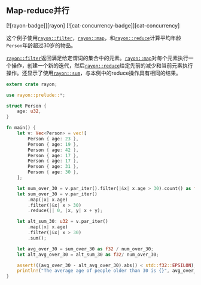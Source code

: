 ## Map-reduce并行

[![rayon-badge]][rayon] [![cat-concurrency-badge]][cat-concurrency]

这个例子使用[`rayon::filter`]，[`rayon::map`]，和[`rayon::reduce`]计算平均年龄`Person`年龄超过30岁的物品。

[`rayon::filter`]返回满足给定谓词的集合中的元素。[`rayon::map`]对每个元素执行一个操作，创建一个新的迭代，然后[`rayon::reduce`]给定先前的减少和当前元素执行操作。还显示了使用[`rayon::sum`]，与本例中的reduce操作具有相同的结果。

```rust
extern crate rayon;

use rayon::prelude::*;

struct Person {
    age: u32,
}

fn main() {
    let v: Vec<Person> = vec![
        Person { age: 23 },
        Person { age: 19 },
        Person { age: 42 },
        Person { age: 17 },
        Person { age: 17 },
        Person { age: 31 },
        Person { age: 30 },
    ];

    let num_over_30 = v.par_iter().filter(|&x| x.age > 30).count() as f32;
    let sum_over_30 = v.par_iter()
        .map(|x| x.age)
        .filter(|&x| x > 30)
        .reduce(|| 0, |x, y| x + y);

    let alt_sum_30: u32 = v.par_iter()
        .map(|x| x.age)
        .filter(|&x| x > 30)
        .sum();

    let avg_over_30 = sum_over_30 as f32 / num_over_30;
    let alt_avg_over_30 = alt_sum_30 as f32/ num_over_30;

    assert!((avg_over_30 - alt_avg_over_30).abs() < std::f32::EPSILON);
    println!("The average age of people older than 30 is {}", avg_over_30);
}
```

[`rayon::filter`]: https://docs.rs/rayon/*/rayon/iter/trait.ParallelIterator.html#method.filter

[`rayon::map`]: https://docs.rs/rayon/*/rayon/iter/trait.ParallelIterator.html#method.map

[`rayon::reduce`]: https://docs.rs/rayon/*/rayon/iter/trait.ParallelIterator.html#method.reduce

[`rayon::sum`]: https://docs.rs/rayon/*/rayon/iter/trait.ParallelIterator.html#method.sum
